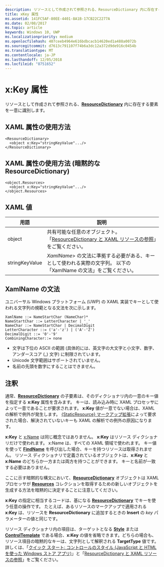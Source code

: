 ```yaml
---
description: リソースとして作成されて参照される、ResourceDictionary 内に存在する要素を一意に識別します。
title: xKey 属性
ms.assetid: 141FC5AF-80EE-4401-8A1B-17CB22C2277A
ms.date: 02/08/2017
ms.topic: article
keywords: Windows 10, UWP
ms.localizationpriority: medium
ms.openlocfilehash: 407ceeb4964e616bdbcacb14620ed1a488a0072b
ms.sourcegitcommit: d7613c791107f74b6a3dc12a372d9de916c0454b
ms.translationtype: MT
ms.contentlocale: ja-JP
ms.lasthandoff: 12/05/2018
ms.locfileid: "8751652"
---
```

# <a name="xkey-attribute"></a>x:Key 属性


リソースとして作成されて参照される、[**ResourceDictionary**](https://msdn.microsoft.com/library/windows/apps/br208794) 内に存在する要素を一意に識別します。

## <a name="xaml-attribute-usage"></a>XAML 属性の使用方法

``` syntax
<ResourceDictionary>
  <object x:Key="stringKeyValue".../>
</ResourceDictionary>
```

## <a name="xaml-attribute-usage-implicit-resourcedictionary"></a>XAML 属性の使用方法 (暗黙的な **ResourceDictionary**)

``` syntax
<object.Resources>
  <object x:Key="stringKeyValue".../>
</object.Resources>
```

## <a name="xaml-values"></a>XAML 値

| 用語 | 説明 |
|------|-------------|
| object | 共有可能な任意のオブジェクト。 「[ResourceDictionary と XAML リソースの参照](https://msdn.microsoft.com/library/windows/apps/mt187273)」をご覧ください。 |
| stringKeyValue | _XamlName_> の文法に準拠する必要がある、キーとして使われる実際の文字列。 以下の「XamlName の文法」をご覧ください。 | 

##  <a name="xamlname-grammar"></a>XamlName の文法

ユニバーサル Windows プラットフォーム (UWP) の XAML 実装でキーとして使われる文字列の規範となる文法を次に示します。

``` syntax
XamlName ::= NameStartChar (NameChar)*
NameStartChar ::= LetterCharacter | '_'
NameChar ::= NameStartChar | DecimalDigit
LetterCharacter ::= ('a'-'z') | ('A'-'Z')
DecimalDigit ::= '0'-'9'
CombiningCharacter::= none
```

-   文字は下位の ASCII の範囲 (具体的には、英文字の大文字と小文字、数字、アンダースコア (\_) 文字) に制限されています。
-   Unicode 文字範囲はサポートされていません。
-   名前の先頭を数字にすることはできません。

## <a name="remarks"></a>注釈

通常、[**ResourceDictionary**](https://msdn.microsoft.com/library/windows/apps/br208794) の子要素は、そのディクショナリ内の一意のキー値を指定する **x:Key** 属性を含みます。 キーは、読み込み時に XAML プロセッサによって一意であることが要求されます。 **x:Key** 値が一意でない場合は、XAML の解析で例外が発生します。 [{StaticResource} マークアップ拡張](staticresource-markup-extension.md)によって要求された場合、解決されていないキーも XAML の解析での例外の原因になります。

**x:Key** と [x:Name](x-name-attribute.md) は同じ概念ではありません。 **x:Key** はリソース ディクショナリだけで使われます。 x:Name は、すべての XAML 領域で使われます。 キー値を使って [**FindName**](https://msdn.microsoft.com/library/windows/apps/br208715) を呼び出した場合、キーを持つリソースは取得されません。 リソース ディクショナリで定義されているオブジェクトは、**x:Key** と **x:Name** のどちらか一方または両方を持つことができます。 キーと名前が一致する必要はありません。

ここに示す暗黙的な構文において、[**ResourceDictionary**](https://msdn.microsoft.com/library/windows/apps/br208794) オブジェクトは XAML プロセッサが [**Resources**](https://msdn.microsoft.com/library/windows/apps/br208740) コレクションを取得するための新しいオブジェクトを生成する方法を暗黙的に決定することに注意してください。

**x:Key** の指定に相当するコードは、基になる [**ResourceDictionary**](https://msdn.microsoft.com/library/windows/apps/br208794) でキーを使う任意の操作です。 たとえば、あるリソースのマークアップで適用される **x:Key** は、リソースを **ResourceDictionary** に追加するときの **Insert** の *key* パラメーターの値と同じです。

リソース ディクショナリ内の項目は、ターゲットとなる [**Style**](https://msdn.microsoft.com/library/windows/apps/br208849) または [**ControlTemplate**](https://msdn.microsoft.com/library/windows/apps/br209391) である場合、**x:Key** の値を省略できます。どちらの場合も、リソース項目の暗黙的なキーは、文字列として解釈される **TargetType** 値です。 詳しくは、「[クイック スタート: コントロールのスタイル (JavaScript と HTML を使った Windows ストア アプリ)](https://msdn.microsoft.com/library/windows/apps/hh465498)」と「[ResourceDictionary と XAML リソースの参照](https://msdn.microsoft.com/library/windows/apps/mt187273)」をご覧ください。

